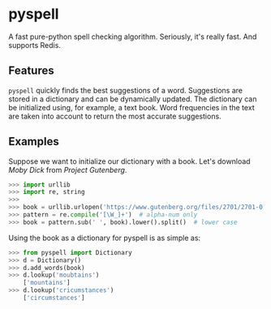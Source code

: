 # pyspell

A fast pure-python spell checking algorithm. Seriously, it's really fast. And supports Redis.

## Features

`pyspell` quickly finds the best suggestions of a word. Suggestions are stored in a dictionary and can be dynamically updated. The dictionary can be initialized using, for example, a text book. Word frequencies in the text are taken into account to return the most accurate suggestions.

## Examples
Suppose we want to initialize our dictionary with a book. Let's download _Moby Dick_ from _Project Gutenberg_.
```python
>>> import urllib
>>> import re, string
>>> 
>>> book = urllib.urlopen('https://www.gutenberg.org/files/2701/2701-0.txt').read()
>>> pattern = re.compile('[\W_]+')  # alpha-num only
>>> book = pattern.sub(' ', book).lower().split()  # lower case
```
Using the book as a dictionary for pyspell is as simple as:
```python
>>> from pyspell import Dictionary
>>> d = Dictionary()
>>> d.add_words(book)
>>> d.lookup('moubtains')
    ['mountains']
>>> d.lookup('cricumstances')
    ['circumstances']
```
